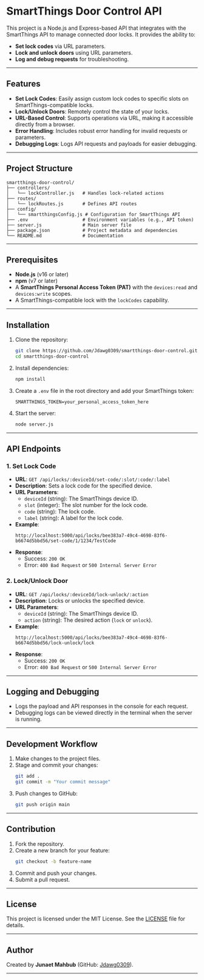 
# SmartThings Door Control API

This project is a Node.js and Express-based API that integrates with the SmartThings API to manage connected door locks. It provides the ability to:
- **Set lock codes** via URL parameters.
- **Lock and unlock doors** using URL parameters.
- **Log and debug requests** for troubleshooting.

---

## Features

- **Set Lock Codes**: Easily assign custom lock codes to specific slots on SmartThings-compatible locks.
- **Lock/Unlock Doors**: Remotely control the state of your locks.
- **URL-Based Control**: Supports operations via URL, making it accessible directly from a browser.
- **Error Handling**: Includes robust error handling for invalid requests or parameters.
- **Debugging Logs**: Logs API requests and payloads for easier debugging.

---

## Project Structure

```
smartthings-door-control/
├── controllers/
│   └── lockController.js   # Handles lock-related actions
├── routes/
│   └── lockRoutes.js       # Defines API routes
├── config/
│   └── smartthingsConfig.js # Configuration for SmartThings API
├── .env                    # Environment variables (e.g., API token)
├── server.js               # Main server file
├── package.json            # Project metadata and dependencies
└── README.md               # Documentation
```

---

## Prerequisites

- **Node.js** (v16 or later)
- **npm** (v7 or later)
- A **SmartThings Personal Access Token (PAT)** with the `devices:read` and `devices:write` scopes.
- A SmartThings-compatible lock with the `lockCodes` capability.

---

## Installation

1. Clone the repository:
   ```bash
   git clone https://github.com/Jdawg0309/smartthings-door-control.git
   cd smartthings-door-control
   ```

2. Install dependencies:
   ```bash
   npm install
   ```

3. Create a `.env` file in the root directory and add your SmartThings token:
   ```
   SMARTTHINGS_TOKEN=your_personal_access_token_here
   ```

4. Start the server:
   ```bash
   node server.js
   ```

---

## API Endpoints

### 1. **Set Lock Code**
- **URL**: `GET /api/locks/:deviceId/set-code/:slot/:code/:label`
- **Description**: Sets a lock code for the specified device.
- **URL Parameters**:
  - `deviceId` (string): The SmartThings device ID.
  - `slot` (integer): The slot number for the lock code.
  - `code` (string): The lock code.
  - `label` (string): A label for the lock code.
- **Example**:
  ```plaintext
  http://localhost:5000/api/locks/bee383a7-49c4-4698-83f6-b6674d5bbd56/set-code/1/1234/TestCode
  ```
- **Response**:
  - Success: `200 OK`
  - Error: `400 Bad Request` or `500 Internal Server Error`

### 2. **Lock/Unlock Door**
- **URL**: `GET /api/locks/:deviceId/lock-unlock/:action`
- **Description**: Locks or unlocks the specified device.
- **URL Parameters**:
  - `deviceId` (string): The SmartThings device ID.
  - `action` (string): The desired action (`lock` or `unlock`).
- **Example**:
  ```plaintext
  http://localhost:5000/api/locks/bee383a7-49c4-4698-83f6-b6674d5bbd56/lock-unlock/lock
  ```
- **Response**:
  - Success: `200 OK`
  - Error: `400 Bad Request` or `500 Internal Server Error`

---

## Logging and Debugging

- Logs the payload and API responses in the console for each request.
- Debugging logs can be viewed directly in the terminal when the server is running.

---

## Development Workflow

1. Make changes to the project files.
2. Stage and commit your changes:
   ```bash
   git add .
   git commit -m "Your commit message"
   ```
3. Push changes to GitHub:
   ```bash
   git push origin main
   ```

---

## Contribution

1. Fork the repository.
2. Create a new branch for your feature:
   ```bash
   git checkout -b feature-name
   ```
3. Commit and push your changes.
4. Submit a pull request.

---

## License

This project is licensed under the MIT License. See the [LICENSE](LICENSE) file for details.

---

## Author

Created by **Junaet Mahbub** (GitHub: [Jdawg0309](https://github.com/Jdawg0309)).

---
